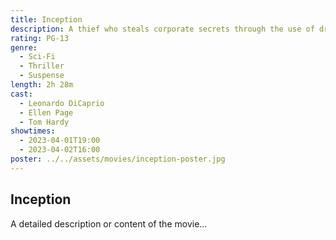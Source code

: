 ```yaml
---
title: Inception
description: A thief who steals corporate secrets through the use of dream-sharing technology is given the inverse task of planting an idea into the mind of a CEO.
rating: PG-13
genre:
  - Sci-Fi
  - Thriller
  - Suspense
length: 2h 28m
cast:
  - Leonardo DiCaprio
  - Ellen Page
  - Tom Hardy
showtimes:
  - 2023-04-01T19:00
  - 2023-04-02T16:00
poster: ../../assets/movies/inception-poster.jpg
---
```


## Inception

A detailed description or content of the movie...

